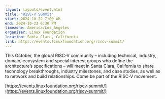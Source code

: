 ```yaml
---
layout: layouts/event.html
title: "RISC-V Summit"
start: 2024-10-22 7:00 AM
end: 2024-10-23 6:30 PM
timezone: America/Los_Angeles
organizer: Linux Foundation
location: Santa Clara, California
link: https://events.linuxfoundation.org/riscv-summit/
---
```


This October, the global RISC-V community – including technical, industry, domain, ecosystem and special interest groups who define the architecture’s specifications – will meet in Santa Clara, California to share technology breakthroughs, industry milestones, and case studies, as well as to network and build relationships. Come be part of the RISC-V movement.

[https://events.linuxfoundation.org/riscv-summit/](https://events.linuxfoundation.org/riscv-summit/)

